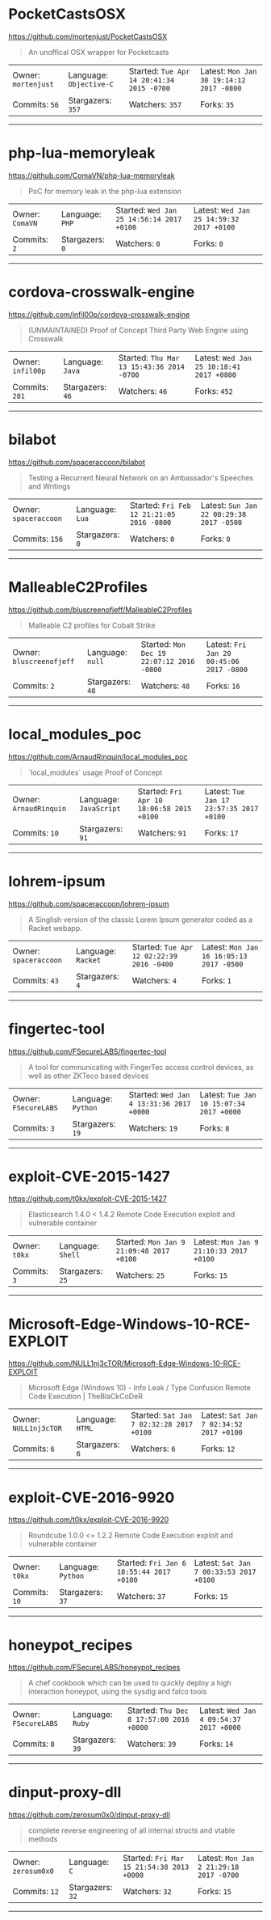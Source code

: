# PocketCastsOSX

https://github.com/mortenjust/PocketCastsOSX
<blockquote>
An unoffical OSX wrapper for Pocketcasts
</blockquote>

<table>
<tr><td>Owner: <code>mortenjust</code></td>
    <td>Language: <code>Objective-C</code></td>
    <td>Started: <code>Tue Apr 14 20:41:34 2015 -0700</code></td>
    <td>Latest: <code>Mon Jan 30 19:14:12 2017 -0800</code></td></tr>
<tr><td>Commits: <code>56</code></td>
    <td>Stargazers: <code>357</code></td>
    <td>Watchers: <code>357</code></td>
    <td>Forks: <code>35</code></td></tr>
</table>

---

# php-lua-memoryleak

https://github.com/ComaVN/php-lua-memoryleak
<blockquote>
PoC for memory leak in the php-lua extension
</blockquote>

<table>
<tr><td>Owner: <code>ComaVN</code></td>
    <td>Language: <code>PHP</code></td>
    <td>Started: <code>Wed Jan 25 14:56:14 2017 +0100</code></td>
    <td>Latest: <code>Wed Jan 25 14:59:32 2017 +0100</code></td></tr>
<tr><td>Commits: <code>2</code></td>
    <td>Stargazers: <code>0</code></td>
    <td>Watchers: <code>0</code></td>
    <td>Forks: <code>0</code></td></tr>
</table>

---

# cordova-crosswalk-engine

https://github.com/infil00p/cordova-crosswalk-engine
<blockquote>
(UNMAINTAINED) Proof of Concept Third Party Web Engine using Crosswalk
</blockquote>

<table>
<tr><td>Owner: <code>infil00p</code></td>
    <td>Language: <code>Java</code></td>
    <td>Started: <code>Thu Mar 13 15:43:36 2014 -0700</code></td>
    <td>Latest: <code>Wed Jan 25 10:18:41 2017 +0800</code></td></tr>
<tr><td>Commits: <code>281</code></td>
    <td>Stargazers: <code>46</code></td>
    <td>Watchers: <code>46</code></td>
    <td>Forks: <code>452</code></td></tr>
</table>

---

# bilabot

https://github.com/spaceraccoon/bilabot
<blockquote>
Testing a Recurrent Neural Network on an Ambassador's Speeches and Writings
</blockquote>

<table>
<tr><td>Owner: <code>spaceraccoon</code></td>
    <td>Language: <code>Lua</code></td>
    <td>Started: <code>Fri Feb 12 21:21:05 2016 -0800</code></td>
    <td>Latest: <code>Sun Jan 22 00:29:38 2017 -0500</code></td></tr>
<tr><td>Commits: <code>156</code></td>
    <td>Stargazers: <code>0</code></td>
    <td>Watchers: <code>0</code></td>
    <td>Forks: <code>0</code></td></tr>
</table>

---

# MalleableC2Profiles

https://github.com/bluscreenofjeff/MalleableC2Profiles
<blockquote>
Malleable C2 profiles for Cobalt Strike
</blockquote>

<table>
<tr><td>Owner: <code>bluscreenofjeff</code></td>
    <td>Language: <code>null</code></td>
    <td>Started: <code>Mon Dec 19 22:07:12 2016 -0800</code></td>
    <td>Latest: <code>Fri Jan 20 00:45:06 2017 -0800</code></td></tr>
<tr><td>Commits: <code>2</code></td>
    <td>Stargazers: <code>48</code></td>
    <td>Watchers: <code>48</code></td>
    <td>Forks: <code>16</code></td></tr>
</table>

---

# local_modules_poc

https://github.com/ArnaudRinquin/local_modules_poc
<blockquote>
`local_modules` usage Proof of Concept
</blockquote>

<table>
<tr><td>Owner: <code>ArnaudRinquin</code></td>
    <td>Language: <code>JavaScript</code></td>
    <td>Started: <code>Fri Apr 10 18:06:58 2015 +0100</code></td>
    <td>Latest: <code>Tue Jan 17 23:57:35 2017 +0100</code></td></tr>
<tr><td>Commits: <code>10</code></td>
    <td>Stargazers: <code>91</code></td>
    <td>Watchers: <code>91</code></td>
    <td>Forks: <code>17</code></td></tr>
</table>

---

# lohrem-ipsum

https://github.com/spaceraccoon/lohrem-ipsum
<blockquote>
A Singlish version of the classic Lorem Ipsum generator coded as a Racket webapp.
</blockquote>

<table>
<tr><td>Owner: <code>spaceraccoon</code></td>
    <td>Language: <code>Racket</code></td>
    <td>Started: <code>Tue Apr 12 02:22:39 2016 -0400</code></td>
    <td>Latest: <code>Mon Jan 16 16:05:13 2017 -0500</code></td></tr>
<tr><td>Commits: <code>43</code></td>
    <td>Stargazers: <code>4</code></td>
    <td>Watchers: <code>4</code></td>
    <td>Forks: <code>1</code></td></tr>
</table>

---

# fingertec-tool

https://github.com/FSecureLABS/fingertec-tool
<blockquote>
A tool for communicating with FingerTec access control devices, as well as other ZKTeco based devices
</blockquote>

<table>
<tr><td>Owner: <code>FSecureLABS</code></td>
    <td>Language: <code>Python</code></td>
    <td>Started: <code>Wed Jan 4 13:31:36 2017 +0000</code></td>
    <td>Latest: <code>Tue Jan 10 15:07:34 2017 +0000</code></td></tr>
<tr><td>Commits: <code>3</code></td>
    <td>Stargazers: <code>19</code></td>
    <td>Watchers: <code>19</code></td>
    <td>Forks: <code>8</code></td></tr>
</table>

---

# exploit-CVE-2015-1427

https://github.com/t0kx/exploit-CVE-2015-1427
<blockquote>
Elasticsearch 1.4.0 &lt; 1.4.2 Remote Code Execution exploit and vulnerable container
</blockquote>

<table>
<tr><td>Owner: <code>t0kx</code></td>
    <td>Language: <code>Shell</code></td>
    <td>Started: <code>Mon Jan 9 21:09:48 2017 +0100</code></td>
    <td>Latest: <code>Mon Jan 9 21:10:33 2017 +0100</code></td></tr>
<tr><td>Commits: <code>3</code></td>
    <td>Stargazers: <code>25</code></td>
    <td>Watchers: <code>25</code></td>
    <td>Forks: <code>15</code></td></tr>
</table>

---

# Microsoft-Edge-Windows-10-RCE-EXPLOIT

https://github.com/NULL1nj3cTOR/Microsoft-Edge-Windows-10-RCE-EXPLOIT
<blockquote>
Microsoft Edge (Windows 10) - Info Leak / Type Confusion Remote Code Execution | TheBlaCkCoDeR
</blockquote>

<table>
<tr><td>Owner: <code>NULL1nj3cTOR</code></td>
    <td>Language: <code>HTML</code></td>
    <td>Started: <code>Sat Jan 7 02:32:28 2017 +0100</code></td>
    <td>Latest: <code>Sat Jan 7 02:34:52 2017 +0100</code></td></tr>
<tr><td>Commits: <code>6</code></td>
    <td>Stargazers: <code>6</code></td>
    <td>Watchers: <code>6</code></td>
    <td>Forks: <code>12</code></td></tr>
</table>

---

# exploit-CVE-2016-9920

https://github.com/t0kx/exploit-CVE-2016-9920
<blockquote>
Roundcube 1.0.0 &lt;= 1.2.2 Remote Code Execution exploit and vulnerable container
</blockquote>

<table>
<tr><td>Owner: <code>t0kx</code></td>
    <td>Language: <code>Python</code></td>
    <td>Started: <code>Fri Jan 6 18:55:44 2017 +0100</code></td>
    <td>Latest: <code>Sat Jan 7 00:33:53 2017 +0100</code></td></tr>
<tr><td>Commits: <code>10</code></td>
    <td>Stargazers: <code>37</code></td>
    <td>Watchers: <code>37</code></td>
    <td>Forks: <code>15</code></td></tr>
</table>

---

# honeypot_recipes

https://github.com/FSecureLABS/honeypot_recipes
<blockquote>
A chef cookbook which can be used to quickly deploy a high interaction honeypot, using the sysdig and falco tools
</blockquote>

<table>
<tr><td>Owner: <code>FSecureLABS</code></td>
    <td>Language: <code>Ruby</code></td>
    <td>Started: <code>Thu Dec 8 17:57:00 2016 +0000</code></td>
    <td>Latest: <code>Wed Jan 4 09:54:37 2017 +0000</code></td></tr>
<tr><td>Commits: <code>8</code></td>
    <td>Stargazers: <code>39</code></td>
    <td>Watchers: <code>39</code></td>
    <td>Forks: <code>14</code></td></tr>
</table>

---

# dinput-proxy-dll

https://github.com/zerosum0x0/dinput-proxy-dll
<blockquote>
complete reverse engineering of all internal structs and vtable methods
</blockquote>

<table>
<tr><td>Owner: <code>zerosum0x0</code></td>
    <td>Language: <code>C</code></td>
    <td>Started: <code>Fri Mar 15 21:54:38 2013 +0000</code></td>
    <td>Latest: <code>Mon Jan 2 21:29:18 2017 -0700</code></td></tr>
<tr><td>Commits: <code>12</code></td>
    <td>Stargazers: <code>32</code></td>
    <td>Watchers: <code>32</code></td>
    <td>Forks: <code>15</code></td></tr>
</table>

---

